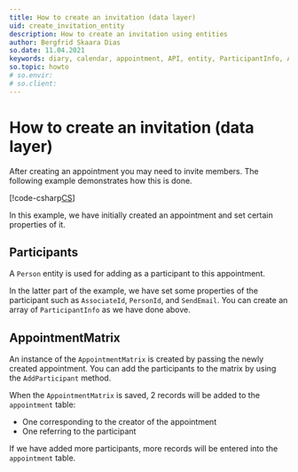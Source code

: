 ```yaml
---
title: How to create an invitation (data layer)
uid: create_invitation_entity
description: How to create an invitation using entities
author: Bergfrid Skaara Dias
so.date: 11.04.2021
keywords: diary, calendar, appointment, API, entity, ParticipantInfo, AddParticipant, AppointmentMatrix
so.topic: howto
# so.envir:
# so.client:
---
```


# How to create an invitation (data layer)

After creating an appointment you may need to invite members. The following example demonstrates how this is done.

[!code-csharp[CS](includes/create-invite-entity.cs)]

In this example, we have initially created an appointment and set certain properties of it.

## Participants

A `Person` entity is used for adding as a participant to this appointment.

In the latter part of the example, we have set some properties of the participant such as `AssociateId`, `PersonId`, and `SendEmail`. You can create an array of `ParticipantInfo` as we have done above.

## AppointmentMatrix

An instance of the `AppointmentMatrix` is created by passing the newly created appointment. You can add the participants to the matrix by using the `AddParticipant` method.

When the `AppointmentMatrix` is saved, 2 records will be added to the `appointment` table:

* One corresponding to the creator of the appointment
* One referring to the participant

If we have added more participants, more records will be entered into the `appointment` table.
